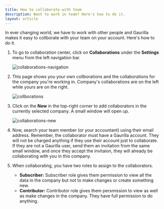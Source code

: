 ```yaml
---
title: How to collaborate with team
description: Want to work in team? Here's how to do it.
layout: article
---
```

In ever changing world, we have to work with other people and Gaurilla makes it easy to collborate with your team on your account. Here's how to do it.

1. To go to collaboration center, click on **Collaborations** under the **Settings** menu from the left navigation bar.

	![collaborations-navigation]({{site.url}})

2. This page shows you your own collborations and the collaborations for the company you're working in. Company's collaborations are on the left while yours are on the right.

	![collborations]({{site.url}})

3. Click on the **New** in the top-right corner to add collaborators in the currently selected company. A small window will open up.

	![collaborations-new]({{site.url}})

4. Now, search your team member (or your accountant) using their email address. Remember, the collaborator must have a Gaurilla account. They will not be charged anything if they use their account just to collaborate. If they are not a Gaurilla user, send them an invitation from the same small window, and once they accept the invitaion, they will already be collaborating with you in this company.

5. When collaborating, you have two roles to assign to the collaborators.
	
	* **Subscriber:** Subscriber role gives them permission to view all the data in the company but not to make changes or create something new.
	* **Contributor:** Contributor role gives them persmission to view as well as make changes in the company. They have full permission to do anything.
